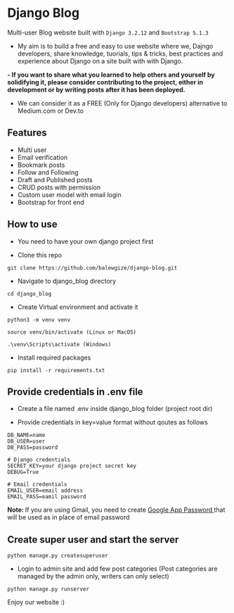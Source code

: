 # Django Blog

Multi-user Blog website built with ```Django 3.2.12``` and ```Bootstrap 5.1.3```

- My aim is to build a free and easy to use website where we, Dajngo developers, share knowledge,
 tuorials, tips & tricks, best practices and experience about Django on a site built with with Django.

<strong>- If you want to share what you learned to help others and yourself by solidifying it, please consider
 contributing to the project, either in development or by writing posts after it has been deployed. </strong>

- We can consider it as a FREE (Only for Django developers) alternative to Medium.com or Dev.to

## Features
- Multi user
- Email verification
- Bookmark posts
- Follow and Following
- Draft and Published posts
- CRUD posts with permission
- Custom user model with email login
- Bootstrap for front end


## How to use

- You need to have your own django project first

- Clone this  repo
```
git clone https://github.com/balewgize/django-blog.git
```

- Navigate to django_blog directory
```
cd django_blog
```

- Create Virtual environment and activate it
```
python3 -m venv venv
```
```
source venv/bin/activate (Linux or MacOS)
```
```
.\venv\Scripts\activate (Windows)
```

- Install required packages
```
pip install -r requirements.txt
```

## Provide credentials in .env file
- Create a file named .env inside django_blog folder (project root dir)

- Provide credentials in key=value format without qoutes as follows
```
DB_NAME=name
DB_USER=user
DB_PASS=password

# Django credentials
SECRET_KEY=your django project secret key
DEBUG=True

# Email credentials
EMAIL_USER=email address
EMAIL_PASS=eamil password
```

<strong>Note: </strong> If you are using Gmail, you need to create 
<a href="https://myaccount.google.com/apppasswords">Google App Password </a> that
will be used as in place of email password

## Create super user and start the server
```
python manage.py createsuperuser
```

- Login to admin site and add few post categories
(Post categories are managed by the admin only, writers can only select)

```
python manage.py runserver
```

Enjoy our website :)